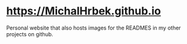 # https://MichalHrbek.github.io
Personal website that also hosts images for the READMES in my other projects on github.